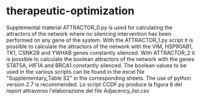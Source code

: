 # therapeutic-optimization
Supplemental material
ATTRACTOR_0.py is used for calculating the attractors of the network where no silencing intervention has been performed on any gene of the system. With the ATTRACTOR_1.py script it is possible to calculate the attractors of the network with the VIM, HSP90AB1, TK1, CSNK2B and YWHAB genes constantly silenced. With ATTRACTOR_2 it is possible to calculate the boolean attractors of the network with the genes STAT5A, HIF1A and BRCA1 constantly silenced. The boolean values to be used in the various scripts can be found in the excel file "Supplementary_Table S2" in the corresponding sheets. The use of python version 2.7 is recommended.
Lo script CCDF.py produce la figura 6 del report attraverso l'elaborazione del file Adjacency_list.csv
